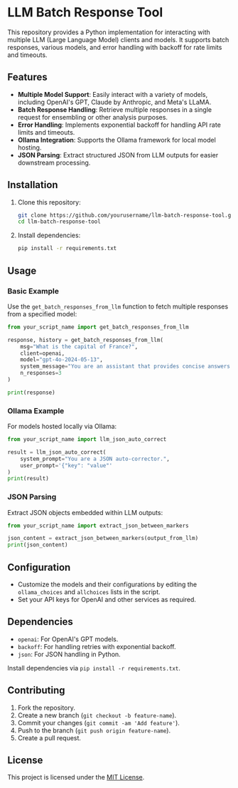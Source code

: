 # LLM Batch Response Tool

This repository provides a Python implementation for interacting with multiple LLM (Large Language Model) clients and models. It supports batch responses, various models, and error handling with backoff for rate limits and timeouts.

## Features

- **Multiple Model Support**: Easily interact with a variety of models, including OpenAI's GPT, Claude by Anthropic, and Meta's LLaMA.
- **Batch Response Handling**: Retrieve multiple responses in a single request for ensembling or other analysis purposes.
- **Error Handling**: Implements exponential backoff for handling API rate limits and timeouts.
- **Ollama Integration**: Supports the Ollama framework for local model hosting.
- **JSON Parsing**: Extract structured JSON from LLM outputs for easier downstream processing.

## Installation

1. Clone this repository:
   ```bash
   git clone https://github.com/yourusername/llm-batch-response-tool.git
   cd llm-batch-response-tool
   ```

2. Install dependencies:
   ```bash
   pip install -r requirements.txt
   ```

## Usage

### Basic Example

Use the `get_batch_responses_from_llm` function to fetch multiple responses from a specified model:

```python
from your_script_name import get_batch_responses_from_llm

response, history = get_batch_responses_from_llm(
    msg="What is the capital of France?",
    client=openai,
    model="gpt-4o-2024-05-13",
    system_message="You are an assistant that provides concise answers.",
    n_responses=3
)

print(response)
```

### Ollama Example

For models hosted locally via Ollama:

```python
from your_script_name import llm_json_auto_correct

result = llm_json_auto_correct(
    system_prompt="You are a JSON auto-corrector.",
    user_prompt='{"key": "value"'
)
print(result)
```

### JSON Parsing

Extract JSON objects embedded within LLM outputs:

```python
from your_script_name import extract_json_between_markers

json_content = extract_json_between_markers(output_from_llm)
print(json_content)
```

## Configuration

- Customize the models and their configurations by editing the `ollama_choices` and `allchoices` lists in the script.
- Set your API keys for OpenAI and other services as required.

## Dependencies

- `openai`: For OpenAI's GPT models.
- `backoff`: For handling retries with exponential backoff.
- `json`: For JSON handling in Python.

Install dependencies via `pip install -r requirements.txt`.

## Contributing

1. Fork the repository.
2. Create a new branch (`git checkout -b feature-name`).
3. Commit your changes (`git commit -am 'Add feature'`).
4. Push to the branch (`git push origin feature-name`).
5. Create a pull request.

## License

This project is licensed under the [MIT License](LICENSE).
